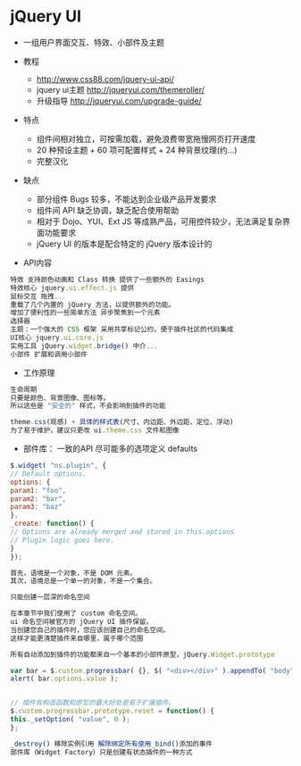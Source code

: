 
# jQuery UI

- 一组用户界面交互、特效、小部件及主题
- 教程

  - <http://www.css88.com/jquery-ui-api/>
  - jquery ui主题 <http://jqueryui.com/themeroller/>
  - 升级指导 <http://jqueryui.com/upgrade-guide/>

- 特点

  - 组件间相对独立，可按需加载，避免浪费带宽拖慢网页打开速度
  - 20 种预设主题 + 60 项可配置样式 + 24 种背景纹理(约...)
  - 完整汉化

- 缺点

  - 部分组件 Bugs 较多，不能达到企业级产品开发要求
  - 组件间 API 缺乏协调，缺乏配合使用帮助
  - 相对于 Dojo、YUI、Ext JS 等成熟产品，可用控件较少，无法满足复杂界面功能要求
  - jQuery UI 的版本是配合特定的 jQuery 版本设计的

- API内容

```javascript
特效 支持颜色动画和 Class 转换 提供了一些额外的 Easings
特效核心 jquery.ui.effect.js 提供
鼠标交互 拖拽...
重载了几个内置的 jQuery 方法，以提供额外的功能。
增加了便利性的一些简单方法 异步聚焦到一个元素
选择器
主题：一个强大的 CSS 框架 采用共享标记公约，便于插件社区的代码集成
UI核心 jquery.ui.core.js
实用工具 jQuery.widget.bridge() 中介...
小部件 扩展和调用小部件
```

- 工作原理

```javascript
生命周期
只要是颜色、背景图像、图标等。
所以这些是 "安全的" 样式，不会影响到插件的功能

theme.css(观感) + 具体的样式表(尺寸、内边距、外边距、定位、浮动)
为了易于维护，建议只更改 ui.theme.css 文件和图像
```

- 部件库： 一致的API 尽可能多的选项定义 defaults

```javascript
$.widget( "ns.plugin", {
// Default options.
options: {
param1: "foo",
param2: "bar",
param3: "baz"
},
_create: function() {
// Options are already merged and stored in this.options
// Plugin logic goes here.
}
});

首先，语境是一个对象，不是 DOM 元素。
其次，语境总是一个单一的对象，不是一个集合。

只能创建一层深的命名空间

在本章节中我们使用了 custom 命名空间。
ui 命名空间被官方的 jQuery UI 插件保留。
当创建您自己的插件时，您应该创建自己的命名空间。
这样才能更清楚插件来自哪里，属于哪个范围

所有自动添加到插件的功能都来自一个基本的小部件原型，jQuery.Widget.prototype

var bar = $.custom.progressbar( {}, $( "<div></div>" ).appendTo( "body") )
alert( bar.options.value );


// 插件有构造函数和原型的最大好处是易于扩展插件。
$.custom.progressbar.prototype.reset = function() {
this._setOption( "value", 0 );
};

_destroy() 移除实例引用 解除绑定所有使用_bind()添加的事件
部件库（Widget Factory）只是创建有状态插件的一种方式
```